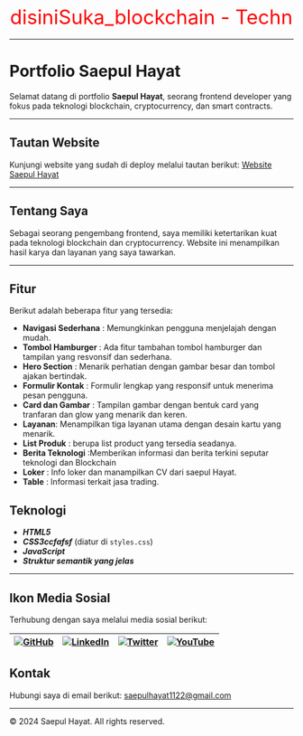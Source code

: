 <svg width="700" height="100">
  <text x="1" y="60" font-size="35" fill="red">disiniSuka_blockchain - Technology Website</text>
</svg>

---
# Portfolio Saepul Hayat

Selamat datang di portfolio **Saepul Hayat**, seorang frontend developer yang fokus pada teknologi blockchain, cryptocurrency, dan smart contracts.

---
## Tautan Website
Kunjungi website yang sudah di deploy melalui tautan berikut:
[Website Saepul Hayat](https://saepulhayat.github.io/latihan-tailwind/)

---

## Tentang Saya
Sebagai seorang pengembang frontend, saya memiliki ketertarikan kuat pada teknologi blockchain dan cryptocurrency. Website ini menampilkan hasil karya dan layanan yang saya tawarkan.

---

## Fitur
Berikut adalah beberapa fitur yang tersedia:
- **Navigasi Sederhana** : Memungkinkan pengguna menjelajah dengan mudah.
- **Tombol Hamburger** : Ada fitur tambahan tombol hamburger dan tampilan yang resvonsif dan sederhana.
- **Hero Section** : Menarik perhatian dengan gambar besar dan tombol ajakan bertindak.
- **Formulir Kontak** : Formulir lengkap yang responsif untuk menerima pesan pengguna.
- **Card dan Gambar** : Tampilan gambar dengan bentuk card yang tranfaran dan glow yang menarik dan keren.
- **Layanan**: Menampilkan tiga layanan utama dengan desain kartu yang menarik.
- **List Produk** : berupa list product yang tersedia seadanya.
- **Berita Teknologi** :Memberikan informasi dan berita terkini seputar teknologi dan Blockchain
- **Loker** : Info loker dan manampilkan CV dari saepul Hayat.
- **Table** : Informasi terkait jasa trading.



## Teknologi
- _**HTML5**_
- _**CSS3ccfafsf**_ (diatur di `styles.css`)
- _**JavaScript**_
- _**Struktur semantik yang jelas**_


---


## Ikon Media Sosial

Terhubung dengan saya melalui media sosial berikut:

| [![GitHub](https://img.shields.io/badge/GitHub-000?style=flat&logo=github&logoColor=white)](https://github.com/SaepulHayat) | [![LinkedIn](https://img.shields.io/badge/LinkedIn-0e76a8?style=flat&logo=linkedin&logoColor=white)](https://linkedin.com/in/username) | [![Twitter](https://img.shields.io/badge/Twitter-1DA1F2?style=flat&logo=twitter&logoColor=white)](https://twitter.com/username) | [![YouTube](https://img.shields.io/badge/YouTube-FF0000?style=flat&logo=youtube&logoColor=white)](https://youtube.com/username) |
| --- | --- | --- | --- |



## Kontak
Hubungi saya di email berikut: [saepulhayat1122@gmail.com](mailto:email@example.com)

---

© 2024 Saepul Hayat. All rights reserved.
